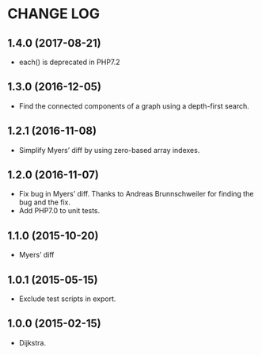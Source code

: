 CHANGE LOG
==========

## 1.4.0 (2017-08-21)
 - each() is deprecated in PHP7.2

## 1.3.0 (2016-12-05)
 - Find the connected components of a graph using a depth-first search.

## 1.2.1 (2016-11-08)
 - Simplify Myers’ diff by using zero-based array indexes.

## 1.2.0 (2016-11-07)
 - Fix bug in Myers’ diff.  Thanks to Andreas Brunnschweiler for finding the bug and the fix.
 - Add PHP7.0 to unit tests.

## 1.1.0 (2015-10-20)
 - Myers’ diff

## 1.0.1 (2015-05-15)
 - Exclude test scripts in export.

## 1.0.0 (2015-02-15)
 - Dijkstra.
